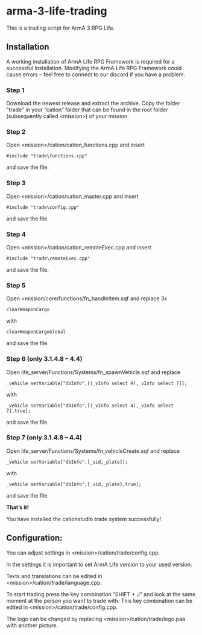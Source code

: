 # arma-3-life-trading
This is a trading script for ArmA 3 RPG Life.

## Installation

A working installation of ArmA Life RPG Framework is required for a successful installation. Modifying the ArmA Life RPG Framework could cause errors – feel free to connect to our discord if you have a problem.

### Step 1

Download the newest release and extract the archive. Copy the folder "trade" in your “cation” folder that can be found in the  root folder (subsequently called \<mission\>) of your mission.

### Step 2

Open \<mission\>/cation/cation_functions.cpp and insert

`#include "trade\functions.cpp"`

and save the file.

### Step 3

Open \<mission\>/cation/cation_master.cpp and insert

`#include "trade\config.cpp"`

and save the file.

### Step 4

Open \<mission\>/cation/cation_remoteExec.cpp and insert

`#include "trade\remoteExec.cpp"`

and save the file.

### Step 5

Open <mission/core/functions/fn_handleItem.sqf and replace 3x

`clearWeaponCargo`

with

`clearWeaponCargoGlobal`

and save the file.

### Step 6 (only 3.1.4.8 – 4.4)

Open life_server/Functions/Systems/fn_spawnVehicle.sqf and replace

`_vehicle setVariable["dbInfo",[(_vInfo select 4),_vInfo select 7]];`

with

`_vehicle setVariable["dbInfo",[(_vInfo select 4),_vInfo select 7],true];`

and save the file.

### Step 7 (only 3.1.4.8 – 4.4)

Open life_server/Functions/Systems/fn_vehicleCreate.sqf and replace

`_vehicle setVariable["dbInfo",[_uid,_plate]];`

with

`_vehicle setVariable["dbInfo",[_uid,_plate],true];`

and save the file.

**That’s it!**

You have installed the cationstudio trade system successfully!

## Configuration:

You can adjust settings in \<mission\>/cation/trade/config.cpp.

In the settings it is important to set ArmA Life version to your used version.

Texts and translations can be edited in \<mission\>/cation/trade/language.cpp.

To start trading press the key combination “SHIFT + J” and look at the same moment at the person you want to trade with. This key combination can be edited in \<mission\>/cation/trade/config.cpp.

The logo can be changed by replacing \<mission\>/cation/trade/logo.paa with another picture.